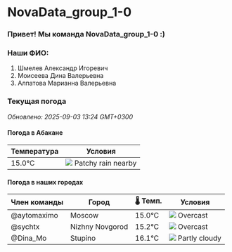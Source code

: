 # NovaData_group_1-0
### Привет! Мы команда NovaData_group_1-0 :)

### Наши ФИО:
1. Шмелев Александр Игоревич
2. Моисеева Дина Валерьевна
3. Алпатова Марианна Валерьевна

### Текущая погода
<!-- WEATHER:START -->
_Обновлено: 2025-09-03 13:24 GMT+0300_

#### Погода в Абакане

| Температура | Условия |
|-------------|----------|
| 15.0°C     | ![](https://cdn.weatherapi.com/weather/64x64/day/176.png) Patchy rain nearby |

#### Погода в наших городах

| Член команды  | Город               | 🌡️ Темп.  | Условия          |
|---------------|---------------------|-----------|--------------------|
| @aytomaximo    | Moscow              |   15.0°C | ![](https://cdn.weatherapi.com/weather/64x64/day/122.png) Overcast     |
| @sychtx        | Nizhny Novgorod     |   15.2°C | ![](https://cdn.weatherapi.com/weather/64x64/day/122.png) Overcast     |
| @Dina_Mo       | Stupino             |   16.1°C | ![](https://cdn.weatherapi.com/weather/64x64/day/116.png) Partly cloudy |

<!-- WEATHER:END -->
